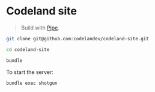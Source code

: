 # Codeland site
> Build with [Pipe](https://github.com/codelandev/pipe).

```bash
git clone git@github.com:codelandev/codeland-site.git

cd codeland-site

bundle
```

To start the server:
```bash
bundle exec shotgun
```
